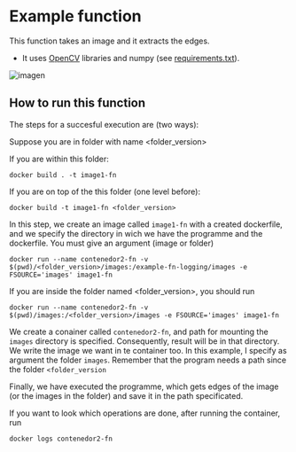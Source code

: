 
# Example function

This function takes an image and it extracts the edges.

- It uses [OpenCV](https://opencv.org/) libraries and numpy (see [requirements.txt](requirements.txt)).

![imagen](https://github.com/AlvaroRodriguezGallardo/src-brokering/assets/7033451/c5f6d00c-553c-4182-a5b9-667033078a7f)


## How to run this function

The steps for a succesful execution are (two ways):

Suppose you are in folder with name <folder_version>

If you are within this folder:

```
docker build . -t image1-fn
```

If you are on top of the this folder (one level before):

```
docker build -t image1-fn <folder_version>
```

In this step, we create an image called `image1-fn` with a created dockerfile, and we specify the directory in wich we have the programme and the dockerfile. You must give an argument (image or folder)

```
docker run --name contenedor2-fn -v $(pwd)/<folder_version>/images:/example-fn-logging/images -e FSOURCE='images' image1-fn
```

If you are inside the folder named <folder_version>, you should run
```
docker run --name contenedor2-fn -v $(pwd)/images:/<folder_version>/images -e FSOURCE='images' image1-fn
```

We create a conainer called `contenedor2-fn`, and path for mounting the `images` directory is specified. Consequently, result will be in that directory. We write the image we want in te container too. In this example, I specify as argument the folder `images`. Remember that the program needs a path since the folder `<folder_version`


Finally, we have executed the programme, which gets edges of the image (or the images in the folder) and save it in the path specificated.

If you want to look which operations are done, after running the container, run

```
docker logs contenedor2-fn
```
